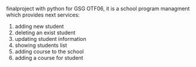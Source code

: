 finalproject with python for GSG OTF06, it is a school program managment which provides next services:
1. adding new student
2. deleting an exist student 
3. updating student information
4. showing students list
5. adding course to the school
6. adding a course for student
